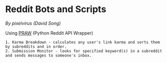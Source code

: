 Reddit Bots and Scripts
=======================

*By pixelvirus (David Song)*

Using [PRAW](https://praw.readthedocs.org/ "PRAW") (Python Reddit API Wrapper)

	1. Karma Breakdown - calculates any user's link karma and sorts them by subreddits and in order.
	2. Submission Monitor - looks for specified keyword(s) in a subreddit and sends messages to someone's inbox.